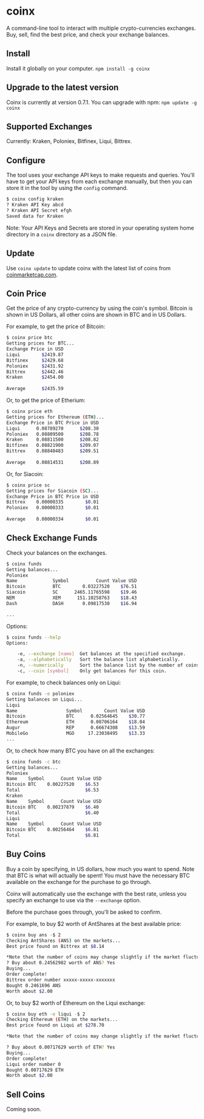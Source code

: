 # coinx
A command-line tool to interact with multiple crypto-currencies exchanges. Buy, sell, find the best price, and check your exchange balances.

## Install
Install it globally on your computer.
`npm install -g coinx`

## Upgrade to the latest version
Coinx is currently at version 0.7.1.  You can upgrade with npm:
`npm update -g coinx`

## Supported Exchanges
Currently: Kraken, Poloniex, Bitfinex, Liqui, Bittrex. 

## Configure
The tool uses your exchange API keys to make requests and queries. You'll have to get your API keys from each exchange manually, but then you can store it in the tool by using the `config` command.
```bash
$ coinx config kraken
? Kraken API Key abcd
? Kraken API Secret efgh
Saved data for Kraken
```

Note: Your API Keys and Secrets are stored in your operating system home directory in a `coinx` directory as a JSON file.

## Update
Use `coinx update` to update coinx with the latest list of coins from [coinmarketcap.com](https://coinmaketcap.com). 

## Coin Price
Get the price of any crypto-currency by using the coin's symbol. Bitcoin is shown in US Dollars, all other coins are shown in BTC and in US Dollars.

For example, to get the price of Bitcoin:
```bash
$ coinx price btc
Getting prices for BTC...
Exchange Price in USD
Liqui        $2419.87
Bitfinex     $2429.68
Poloniex     $2431.92
Bittrex      $2442.46
Kraken       $2454.00
                     
Average      $2435.59
```
Or, to get the price of Etherium:
```bash
$ coinx price eth
Getting prices for Ethereum (ETH)...
Exchange Price in BTC Price in USD
Liqui      0.08789270      $208.30
Poloniex   0.08809500      $208.78
Kraken     0.08811500      $208.82
Bitfinex   0.08821900      $209.07
Bittrex    0.08840483      $209.51
                                  
Average    0.08814531      $208.89
```

Or, for Siacoin:
```bash
$ coinx price sc
Getting prices for Siacoin (SC)...
Exchange Price in BTC Price in USD
Bittrex    0.00000335        $0.01
Poloniex   0.00000333        $0.01
                                  
Average    0.00000334        $0.01
```

## Check Exchange Funds
Check your balances on the exchanges.

```bash
$ coinx funds
Getting balances...
Poloniex
Name             Symbol          Count Value USD
Bitcoin          BTC        0.03227520    $76.51
Siacoin          SC      2465.11765598    $19.46
NEM              XEM      151.10258763    $18.43
Dash             DASH       0.09817530    $16.94

...
```
Options:
```bash
$ coinx funds --help
Options:

    -e, --exchange [name]  Get balances at the specified exchange.
    -a, --alphabetically   Sort the balance list alphabetically.
    -n, --numerically      Sort the balance list by the number of coins, descending.
    -c, --coin [symbol]    Only get balances for this coin.
```
For example, to check balances only on Liqui:
```bash
$ coinx funds -e poloniex
Getting balances on Liqui...
Liqui
Name                  Symbol        Count Value USD
Bitcoin               BTC      0.02564645    $30.77
Ethereum              ETH      0.08706164    $18.04
Augur                 REP      0.66674308    $13.59
MobileGo              MGO     17.23038495    $13.33
...
```
Or, to check how many BTC you have on all the exchanges:
```bash
$ coinx funds -c btc
Getting balances...
Poloniex
Name    Symbol      Count Value USD
Bitcoin BTC    0.00227520    $6.53
Total                        $6.53
Kraken
Name    Symbol      Count Value USD
Bitcoin BTC    0.00237879    $6.40
Total                        $6.40
Liqui
Name    Symbol      Count Value USD
Bitcoin BTC    0.00256464    $6.81
Total                        $6.81


```
## Buy Coins
Buy a coin by specifying, in US dollars, how much you want to spend. Note that BTC is what will actually be spent! You must have the necessary BTC available on the exchange for the purchase to go through.

Coinx will automatically use the exchange with the best rate, unless you specify an exchange to use via the `--exchange` option.

Before the purchase goes through, you'll be asked to confirm.

For example, to buy $2 worth of AntShares at the best available price:
```bash
$ coinx buy ans -$ 2
Checking AntShares (ANS) on the markets...
Best price found on Bittrex at $8.14

*Note that the number of coins may change slightly if the market fluctuates*
? Buy about 0.24562982 worth of ANS? Yes
Buying...
Order complete!
Bittrex order number xxxxx-xxxxx-xxxxxxx
Bought 0.2461696 ANS
Worth about $2.00
```

Or, to buy $2 worth of Ethereum on the Liqui exchange:
```bash
$ coinx buy eth -e liqui -$ 2
Checking Ethereum (ETH) on the markets...
Best price found on Liqui at $278.70

*Note that the number of coins may change slightly if the market fluctuates*

? Buy about 0.00717629 worth of ETH? Yes
Buying...
Order complete!
Liqui order number 0
Bought 0.00717629 ETH
Worth about $2.00
```

## Sell Coins
Coming soon.